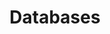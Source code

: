 ---
layout: chapter
title: Databases
slides:

  - class: title-slide
    content: |

      ![Gather Workshops Logo]([[BASE_URL]]/theme/assets/images/gw_logo.png)

      # Databases
      _Storing your app data_




  - content: |
  
      ## Creating a Database

      First step, creating a thing!


  - content: |

      ### Open SQLite Studio

      ![SQLite Studio main screen](assets/images/sqlite-studio-main-screen.png){:height="350"}

      [SQLite Studio](http://sqlitestudio.pl/?act=download){:target="_blank"} should already be installed.
      Open it up so we can get started!


  - content: |

      ### Click "Add a database"

      ![The "Add Database" button is a small grey cylinder with a green plus sign on it](assets/images/sqlite-studio-add-database-button.png){:height="350"}

      Click the "Add a database" button 
      at the top left of the app.


  - content: |

      ### Click "Create new database file"

      ![The button to create a new database is a green circle with a plus sign](assets/images/sqlite-studio-create-database-button.png){:height="350"}

      Click the "Create a new database file" button
      to the right of the File input box.


  - content: |

      ### Navigate to your project folder

      ![Find the folder you are using for your project and navigate inside it](assets/images/sqlite-studio-navigate-to-project.png){:height="350"}

      Use the file explorer to find your project
      and navigate inside the project folder.


  - content: |

      ### Enter a file name for your database

      ![Enter a file name with the file extension .db](assets/images/sqlite-studio-name-database-file.png){:height="350"}

      Enter a name for your database file,
      using the file extension `.db`.


  - content: |

      ### Save the file

      ![The save button at the bottom right of the window](assets/images/sqlite-studio-file-save-button.png){:height="350"}

      Click the "Save" button to save your new database file.


  - content: |

      ### Press OK

      ![The OK button is at the bottom right of the window](assets/images/sqlite-studio-open-database-ok-button.png){:height="350"}

      Click the "OK" button at the bottom right
      to open the database in SQLite Studio


  - content: |

      ### Select your database in the sidebar

      ![Databases are listed down the left of the window](assets/images/sqlite-studio-database-list.png){:height="350"}

      Click on your database in the sidebar to select it.


  - content: |

      ### Connect to the database

      ![The connect button is the first icon in the top button bar](assets/images/sqlite-studio-connect-db-button.png){:height="350"}

      Once the database is selected, 
      click the "Connect" button.

    notes: |

      Alternatively, you can double-click the database name in the sidebar.


  - content: |

      ### The "Tables" and "Views" options should be visible

      ![A connected database will have Tables and Views listed beneath it](assets/images/sqlite-studio-connected-db.png){:height="350"}

      A connected database will display the Tables and Views
      under the database name in the sidebar.


  - content: |

      ### Disconnecting the database

      ![The disconnect button is the second icon in the top button bar](assets/images/sqlite-studio-disconnect-db.png){:height="350"}

      Select the database in the sidebar, 
      then click the "Disconnect" button.






  - content: |

      ## Creating a database using the shell

      We can do the same database creation process 
      using the command line, which can be a lot faster 
      once you get used to it.


  - content: |

      ### Open the command line

      Open the Command Line app (cmd),
      or Terminal if you're using OSX.


  - content: |

      ### Navigate to your project folder

      Use `cd` to change directory into your project folder.


  - content: |

      ### Open the new database

      ```bash
      sqlite3 messenger.db
      ```
      {:.big-code}

      Type `sqlite3` followed by the database file name
      you would like to use, and press enter.

    notes: |

      This command opens a connection to the file you specify, but it doesn't permanently save the file.

      Executing this command only expresses your _intention_ to create a new database. The database file you specify will be a temp file until you execute an additional command to initialise the database.


  - content: |

      ### Initialise the database

      ```bash
      .databases
      ```
      {:.big-code}

      Type `.databases` and press enter to initialise the database.

    notes: |
      This step creates the permanent database file and confirms its location.

      The `.databases` command is optional - if we immediately ran a query, such as creating a table, it would have the same effect of permanently saving the database.

      Sqlite does not automatically allow us to create an empty database by default.

      Using this command simply allows us to save the database without anything in it.

      


  - content: |

      ### Close the connection

      ```bash
      .exit
      ```

      Type `.exit` and press enter 
      to close the database connection.



  - content: |

      ### Check that the file exists

      ```bash
      ls
      ```

      Type `ls` on OSX or `dir` on Windows and press enter.
      The file `messenger.db` should be listed.






  - content: |

      ## Naming your Database

      Use file naming consistent with the rest of your project,
      most likely `hyphenated-names` or `underscore_names`.


    notes: |

      For the database file name you should use naming conventions consistent with the rest of your project.

      For a web project, that means `hyphenated-names` or `underscore_names`.

      HTML and JavaScript usually use hyphenated naming, while Python projects often use underscores. Since a database is more on the Python side of our project, it would be logical to use underscores rather than hyphens.

      In the end this decision is up to you, just make sure you're consistent!

      Different rules apply once we get _inside_ the database! We'll get to those rules shortly.


  - content: |

      ### Use a name relevant to the project

      Your database file name should be based on your project name.

      Try to avoid generic names like `database.db` or `mydata.db`.

    notes: |

      To decide if your database name is a good one, try asking the question:

      "If I found this database file on my desktop in 6 months would I know which project it was from?"

      Use a name which makes your database identifiable with or without the project.


  - content: |

      ### Names should be alphanumeric

      Use letters with underscores or hyphens only.

      Numbers can be used, but should be avoided where possible!

    notes: |

      Some examples of good database names:

      - `messenger.db`
      - `local-user-data.db`
      - `sports_day_planner.db`

      You may use a number if it is part of the project name:

      - `things2do.db`
      - `4sale.db`

      But don't keep multiple versions of your databases:

      - `party_planner_v2.db` - no!
      - `booking-system-final.db` - yuck!
      - `treasure-hunter2.db` - don't do it!


  - content: |

      ### Names should be all lowercase

      No capital letters here! Use all lowercase letters.

    notes: |

      Your database will still work fine if you don't follow this rule, but it's good practice to be consistent.

      When programming, one of the most common typos is forgetting to match the capitalisation of file names in the code with the actual file name. Using all lowercase all the time helps to avoid this issue.

      Also, some operating systems ignore letter case while others are very specific!

      Consistency helps us minimise potential problems or errors.


  - content: |

      ### Use underscores or hyphens instead of spaces

      For the database file name you should use naming
      conventions consistent with the rest of your project.






  - content: |

      ## Structural Overview

      Let's look briefly at how a SQLite database works 
      and what is stored inside it.


  - content: |

      ### SQLite databases are a standalone file

      This means you can copy it, paste it, delete it,
      email it, just like any other file.


  - content: |

      ### Use one database per project

      All the data for your whole app is stored in a 
      single database, with organised data inside.


  - content: |

      ### A single database has many tables

      A database is a collection of tables. 
      Each table stores a specific type of data.
    
    notes: |

      Data is not stored directly inside the database, 
      but always another level down, inside a table.

      All data in a database must be stored inside a table.


  - content: |

      ### Data can be treated independently of the database

      The structure of a database is defined 
      independently of the data stored within it.







  - content: |

      ## Access Permissions

      Protecting a SQLite database with a password
      encrypts all the data stored inside.


  - content: |

      ### There is no password protection by default

      SQLite databases are open and unencrypted by default.


  - content: |

      ### A password can be added using Python

      Encryption can only be enabled by reading the file
      from a script and including a command.


  - content: |

      ### SQLite Studio can not open encrypted databases

      A very sad side effect of encrypting your database
      is that free SQLite GUI programs can't open them.





  - content: |

      ## Challenge: New project with SQLite Studio

      **Use SQLite Studio** to create a new project called 
      "SuperChat" containing a new SQLite database.

      Make sure to use correct naming conventions!




  - content: |

      ## Challenge: New project with the shell

      Use shell commands to create a new project called 
      "Bake Sale Manager" containing a new SQLite database.

      Make sure to use correct naming conventions!


  - content: |

      ## Challenge: Edit with SQLite Studio

      Use SQLite Studio to open and connect to your 
      "Bake Sale Manager" database created using the shell.




  - content: |

      ## What we learned about databases

      - **Creating**
        We can create using the command line or SQLite Studio.
      - **Naming**
        File name should be consistent with other project files.
      - **Structure**
        A database contains tables which contain actual data.
      - **Permissions**
        Password protecting a SQLite database is frustrating.
      {:.flex-list}







  - content: |

      ![Thumbs Up!]([[BASE_URL]]/theme/assets/images/thumbs-up.svg){: height="200"}

      ## Databases: Complete!

      [Take me to the next chapter!](table-planning.html)







---